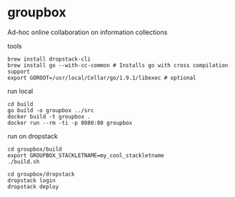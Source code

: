 # groupbox
Ad-hoc online collaboration on information collections

tools
```
brew install dropstack-cli
brew install go --with-cc-common # Installs go with cross compilation support
export GOROOT=/usr/local/Cellar/go/1.9.1/libexec # optional
```

run local
```
cd build
go build -o groupbox ../src
docker build -t groupbox .
docker run --rm -ti -p 8080:80 groupbox
```

run on dropstack
```
cd groupbox/build
export GROUPBOX_STACKLETNAME=my_cool_stackletname
./build.sh

cd groupbox/dropstack
dropstack login
dropstack deploy
```
